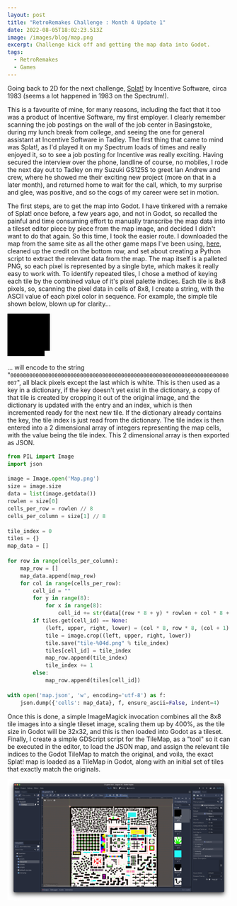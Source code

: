 ```yaml
---
layout: post
title: "RetroRemakes Challenge : Month 4 Update 1"
date: 2022-08-05T18:02:23.513Z
image: /images/blog/map.png
excerpt: Challenge kick off and getting the map data into Godot.
tags:
  - RetroRemakes
  - Games
---
```

Going back to 2D for the next challenge, [Splat!](https://spectrumcomputing.co.uk/entry/4767/ZX-Spectrum/Splat) 
by Incentive Software, circa 1983 (seems a lot happened in 1983 on the Spectrum!).

This is a favourite of mine, for many reasons, including the fact that it too was a product of Incentive Software, my first employer. I clearly remember scanning the job postings on the wall of the job center in Basingstoke, during my lunch break from college, and seeing the one for general assistant at Incentive Software in Tadley. The first thing that came to mind was Splat!, as I'd played it on my Spectrum loads of times and really enjoyed it, so to see a job posting for Incentive was really exciting. Having secured the interview over the phone, landline of course, no mobiles, I rode the next day out to Tadley on my Suzuki GS125S to greet Ian Andrew and crew, where he showed me their exciting new project (more on that in a later month), and returned home to wait for the call, which, to my surprise and glee, was positive, and so the cogs of my career were set in motion.

The first steps, are to get the map into Godot. I have tinkered with a remake of Splat! once before, a few years ago, and not in Godot, so recalled the painful and time consuming effort to manually transcribe the map data into a tileset editor piece by piece from the map image, and decided I didn't want to do that again. So this time, I took the easier route. I downloaded the map from the same site as all the other game maps I've been using, [here](https://maps.speccy.cz/map.php?id=Splat), cleaned up the credit on the bottom row, and set about creating a Python script to extract the relevant data from the map. The map itself is a palleted PNG, so each pixel is represented by a single byte, which makes it really easy to work with. To identify repeated tiles, I chose a method of keying each tile by the combined value of it's pixel palette indices. Each tile is 8x8 pixels, so, scanning the pixel data in cells of 8x8, I create a string, with the ASCII value of each pixel color in sequence. For example, the simple tile shown below, blown up for clarity...

![Simple Tile](/images/blog/big_tile_0.png "Simple Tile")

... will encode to the string "`000000000000000000000000000000000000000000000000000000000000000000000007`", all black pixels except the last which is white. This is then used as a key in a dictionary, if the key doesn't yet exist in the dictionary, a copy of that tile is created by cropping it out of the original image, and the dictionary is updated with the entry and an index, which is then incremented ready for the next new tile. If the dictionary already contains the key, the tile index is just read from the dictionary. The tile index is then entered into a 2 dimensional array of integers representing the map cells, with the value being the tile index. This 2 dimensional array is then exported as JSON.

```python
from PIL import Image
import json

image = Image.open('Map.png')
size = image.size
data = list(image.getdata())
rowlen = size[0]
cells_per_row = rowlen // 8
cells_per_column = size[1] // 8

tile_index = 0
tiles = {}
map_data = []

for row in range(cells_per_column):
    map_row = []
    map_data.append(map_row)
    for col in range(cells_per_row):
        cell_id = "" 
        for y in range(8):
            for x in range(8):
                cell_id += str(data[(row * 8 + y) * rowlen + col * 8 + x])
        if tiles.get(cell_id) == None:
            (left, upper, right, lower) = (col * 8, row * 8, (col + 1) * 8, (row + 1) *8)
            tile = image.crop((left, upper, right, lower))
            tile.save("tile-%04d.png" % tile_index)
            tiles[cell_id] = tile_index
            map_row.append(tile_index)
            tile_index += 1
        else:
            map_row.append(tiles[cell_id])

with open('map.json', 'w', encoding='utf-8') as f:
    json.dump({'cells': map_data}, f, ensure_ascii=False, indent=4)

```

Once this is done, a simple ImageMagick invocation combines all the 8x8 tile images into a single tileset image, scaling them up by 400%, as the tile size in Godot will be 32x32, and this is then loaded into Godot as a tileset. Finally, I create a simple GDScript script for the TileMap, as a "tool" so it can be executed in the editor, to load the JSON map, and assign the relevant tile indices to the Godot TileMap to match the original, and voila, the exact Splat! map is loaded as a TileMap in Godot, along with an initial set of tiles that exactly match the originals.

![Godot with map](/images/blog/map_loaded.png "The Splat! map loaded into Godot as a TileMap")